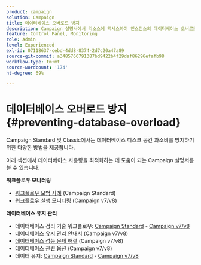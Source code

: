```yaml
---
product: campaign
solution: Campaign
title: 데이터베이스 오버로드 방지
description: Campaign 설명서에서 리소스에 액세스하여 인스턴스의 데이터베이스 오버로드를 방지합니다.
feature: Control Panel, Monitoring
role: Admin
level: Experienced
exl-id: 07118637-cebd-4dd8-8374-2d7c20a47a89
source-git-commit: a3485766791387bd9422b4f29daf86296efafb98
workflow-type: tm+mt
source-wordcount: '174'
ht-degree: 69%

---
```


# 데이터베이스 오버로드 방지 {#preventing-database-overload}

Campaign Standard 및 Classic에서는 데이터베이스 디스크 공간 과소비를 방지하기 위한 다양한 방법을 제공합니다.

아래 섹션에서 데이터베이스 사용량을 최적화하는 데 도움이 되는 Campaign 설명서를 볼 수 있습니다.

**워크플로우 모니터링**

* [워크플로우 모범 사례](https://experienceleague.adobe.com/docs/campaign-standard/using/managing-processes-and-data/workflow-general-operation/best-practices-workflows.html?lang=ko) (Campaign Standard)
* [워크플로우 실행 모니터링](https://experienceleague.adobe.com/docs/campaign-classic/using/automating-with-workflows/monitoring-workflows/monitoring-workflow-execution.html?lang=ko) (Campaign v7/v8)

**데이터베이스 유지 관리**

* 데이터베이스 정리 기술 워크플로우: [Campaign Standard](https://experienceleague.adobe.com/docs/campaign-standard/using/administrating/application-settings/technical-workflows.html?lang=ko#list-of-technical-workflows) - [Campaign v7/v8](https://experienceleague.adobe.com/docs/campaign-classic/using/monitoring-campaign-classic/data-processing/database-cleanup-workflow.html?lang=ko)
* [데이터베이스 유지 관리 안내서](https://experienceleague.adobe.com/docs/campaign-classic/using/monitoring-campaign-classic/database-maintenance/recommendations.html?lang=ko) (Campaign v7/v8)
* [데이터베이스 성능 문제 해결](https://experienceleague.adobe.com/docs/campaign-classic/using/monitoring-campaign-classic/troubleshooting-toc/database-issues-toc/database-performances.html?lang=ko) (Campaign v7/v8)
* [데이터베이스 관련 옵션](https://experienceleague.adobe.com/docs/campaign-classic/using/installing-campaign-classic/appendices/configuring-campaign-options.html?lang=ko#database) (Campaign v7/v8)
* 데이터 유지: [Campaign Standard](https://experienceleague.adobe.com/docs/campaign-standard/using/administrating/application-settings/data-retention.html?lang=ko) - [Campaign v7/v8](https://experienceleague.adobe.com/docs/campaign-classic/using/configuring-campaign-classic/data-model/data-model-best-practices.html?lang=ko#data-retention)

